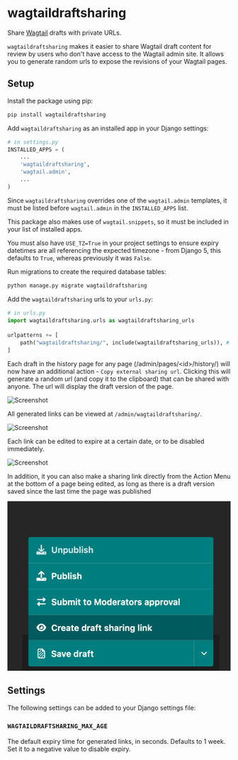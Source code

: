 wagtaildraftsharing
===============

Share [Wagtail](https://wagtail.io) drafts with private URLs.

``wagtaildraftsharing`` makes it easier to share Wagtail draft content for review by users who don't have access to the Wagtail admin site. It allows you to generate random urls to expose the revisions of your Wagtail pages.

## Setup

Install the package using pip:

```bash
pip install wagtaildraftsharing
```

Add ``wagtaildraftsharing`` as an installed app in your Django settings:

```python
# in settings.py
INSTALLED_APPS = (
    ...
    'wagtaildraftsharing',
    'wagtail.admin',
    ...
)
```

Since ``wagtaildraftsharing`` overrides one of the ``wagtail.admin`` templates, it must be listed before ``wagtail.admin`` in the ``INSTALLED_APPS`` list.

This package also makes use of ``wagtail.snippets``, so it must be included in your list of installed apps.

You must also have ``USE_TZ=True`` in your project settings to ensure expiry datetimes are all referencing the expected timezone - from Django 5, this defaults to ``True``, whereas previously it was ``False``.

Run migrations to create the required database tables:

```bash
python manage.py migrate wagtaildraftsharing
```

Add the ``wagtaildraftsharing`` urls to your ``urls.py``:

```python
# in urls.py
import wagtaildraftsharing.urls as wagtaildraftsharing_urls

urlpatterns += [
    path("wagtaildraftsharing/", include(wagtaildraftsharing_urls)), # or whatever url you want
]
```

Each draft in the history page for any page (/admin/pages/\<id\>/history/) will now have an additional action - ``Copy external sharing url``. Clicking this will generate a random url (and copy it to the clipboard) that can be shared with anyone. The url will display the draft version of the page.

![Screenshot](docs/images/history.png)

All generated links can be viewed at ``/admin/wagtaildraftsharing/``.

![Screenshot](docs/images/sharinglinks.png)

Each link can be edited to expire at a certain date, or to be disabled immediately.

![Screenshot](docs/images/sharinglink.png)

In addition, it you can also make a sharing link directly from the Action Menu at the bottom of a page being edited, as long as there is a
draft version saved since the last time the page was published

![Screenshot](docs/images/action_menu.png)

## Settings

The following settings can be added to your Django settings file:

### ``WAGTAILDRAFTSHARING_MAX_AGE``

The default expiry time for generated links, in seconds. Defaults to 1 week. Set it to a negative value to disable expiry.
